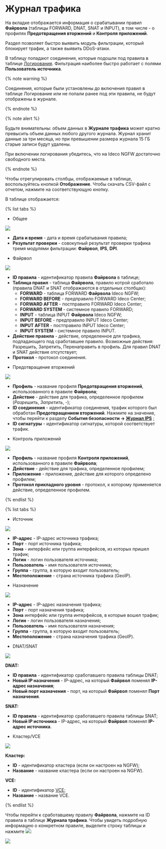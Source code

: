 # Журнал трафика

На вкладке отображается информация о срабатывании правил **Файрвола** (таблицы FORWARD, DNAT, SNAT и INPUT), в том числе - о профилях **Предотвращения вторжений** и **Контроля приложений**.

Раздел позволяет быстро выявить модуль фильтрации, который блокирует трафик, а также выявить DDoS-атаки.

В таблицу попадают соединения, которые подошли под правила в таблице [Логирования](../../../ngfw/settings/access-rules/logging.md). Фильтрация наиболее быстро работает с полями **Пользователь источника**.

{% note warning %}

Соединения, которые были установлены до включения правил в таблице Логирование или не попали ранее под эти правила, не будут отображены в журнале.

{% endnote %}

{% note alert %}

Будьте внимательны: объем данных в **Журнале трафика** может кратно превысить объем данных любого другого журнала. Журнал хранит данные за три месяца, но при превышении размера журнала 15 ГБ старые записи будут удалены. 

При включении логирования убедитесь, что на Ideco NGFW достаточно свободного места.

{% endnote %}

Чтобы отрегулировать столбцы, отображаемые в таблице, воспользуйтесь кнопкой **Отображение**. Чтобы скачать CSV-файл с отчетом, нажмите на соответствующую кнопку.

В таблице отображается:

{% list tabs %}

- Общее

![](../../../_images/traffic-log.png)

* **Дата и время** - дата и время срабатывания правила;
* **Результат проверки** - совокупный результат проверки трафика тремя модулями фильтрации: **Файрвол**, **IPS**, **DPI**.

- Файрвол

![](../../../_images/traffic-log1.png)

* **ID правила** - идентификатор правила **Файрвола** в таблице;
* **Таблица правил** - таблица **Файрвола**, правило котрой сработало (правила DNAT и SNAT отображаются в отдельных столбцах):
    * **FORWARD** - таблица FORWARD **Файрвола** Ideco NGFW;
    * **FORWARD BEFORE** - предправило FORWARD Ideco Center;
    * **FORWARD AFTER** - постправило FORWARD Ideco Center;
    * **FORWARD SYSTEM** - системное правило FORWARD;
    * **INPUT** - таблица INPUT **Файрвола** Ideco NGFW;
    * **INPUT BEFORE** - предправило INPUT Ideco Center;
    * **INPUT AFTER** - постправило INPUT Ideco Center;
    * **INPUT SYSTEM** - системное правило INPUT.
* **Действие правила** - действие, определенное для трафика, подпадающего под сработавшее правило. Возможные действия: Разрешить, Запретить, Перенаправить в профиль. Для правил DNAT и SNAT действие отсутствует;
* **Протокол** - протокол соединения.

- Предотвращение вторжений

![](../../../_images/traffic-log2.png)

* **Профиль** - название профиля **Предотвращения вторжений**, использованного в правиле **Файрвола**;
* **Действие** - действие для трафика, определенное профилем (*Разрешить*, *Запретить*, *-*);
* **ID соединения** - идентификатор соединения, трафик которого был обработан **Предотвращением вторжений**. Нажмите на значение, чтобы перейти к разделу **События безопасности -> [Журнал IPS](../../../ngfw/settings/reports/security-events.md#журнал-ips)** ;
* **ID сигнатуры** - идентификатор сигнатуры, которой соответствует трафик.

- Контроль приложений

![](../../../_images/traffic-log3.png)

* **Профиль** - название профиля **Контроля приложений**, использованного в правиле **Файрвола**;
* **Действие** - действие для трафика, определенное профилем;
* **Приложение** - приложение, действие для которого определено профилем;
* **Протокол прикладного уровня** - протокол, к которому применяется действие, определенное профилем.

{% endlist %}

{% list tabs %}

- Источник

![](../../../_images/traffic-log4.png)

* **IP-адрес** - IP-адрес источника трафика;
* **Порт** - порт источника трафика;
* **Зона** - интерфейс или группа интерфейсов, из которых пришел трафик;
* **Логин** - логин пользователя источника;
* **Пользователь** - имя пользователя источника;
* **Группа** - группа, в которую входит пользователь;
* **Местоположение** - страна источника трафика (GeoIP).

- Назначение

![](../../../_images/traffic-log5.png)

* **IP-адрес** - IP-адрес назначения трафика;
* **Порт** - порт назначения трафика;
* **Зона** интерфейс или группа интерфейсов, в которые вошел трафик;
* **Логин** - логин пользователя назначения;
* **Пользователь** - имя пользователя назначения;
* **Группа** - группа, в которую входит пользователь;
* **Местоположение** - страна назначения трафика (GeoIP).

- DNAT/SNAT

![](../../../_images/traffic-log6.png)

**DNAT:**

* **ID правила** - идентификатор сработавшего правила таблицы DNAT;
* **Новый IP назначения** - IP-адрес, на который **Файрвол** поменял **IP-адрес назначения**;
* **Новый порт назначения** - порт, на который **Файрвол** поменял **Порт назначения**.

**SNAT:**

* **ID правила** - идентификатор сработавшего правила таблицы SNAT;
* **Новый IP источника** - IP-адрес, на который **Файрвол** поменял **IP-адрес источника**.

- Кластер/VCE

![](../../../_images/traffic-log7.png)

**Кластер:**

* **ID** - идентификатор кластера (если он настроен на NGFW);
* **Название** - название кластера (если он настроен на NGFW).

**VCE:**

* **ID** - идентификатор [VCE](../../../ngfw/settings/server-management/vce.md);
* **Название** - название VCE.

{% endlist %}

Чтобы перейти к сработавшему правилу **Файрвола**, нажмите на ID правила в таблице **Журнала трафика**. Чтобы увидеть подробную информацию о конкретном правиле, выделите строку таблицы и нажмите ![](../../../_images/icon-details.png):

![](../../../_images/traffic-log8.png)

